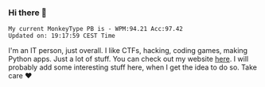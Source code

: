 ### Hi there 👋
<!-- PB START -->
```
My current MonkeyType PB is - WPM:94.21 Acc:97.42
Updated on: 19:17:59 CEST Time
```
<!-- PB END -->
I'm an IT person, just overall. I like CTFs, hacking, coding games, making Python apps. Just a lot of stuff.
You can check out my website [here](https://skill3472.github.io/).
I will probably add some interesting stuff here, when I get the idea to do so. Take care ❤️
